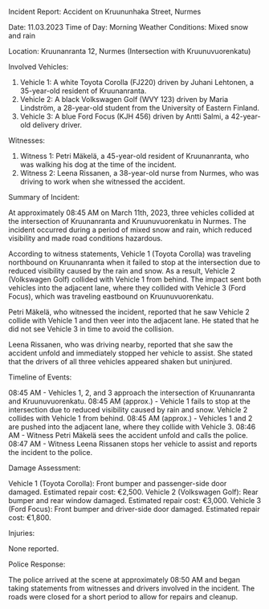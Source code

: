 Incident Report: Accident on Kruununhaka Street, Nurmes

Date: 11.03.2023
Time of Day: Morning
Weather Conditions: Mixed snow and rain

Location: Kruunanranta 12, Nurmes (Intersection with Kruunuvuorenkatu)

Involved Vehicles:

1. Vehicle 1: A white Toyota Corolla (FJ220) driven by Juhani Lehtonen, a 35-year-old resident of Kruunanranta.
2. Vehicle 2: A black Volkswagen Golf (WVY 123) driven by Maria Lindström, a 28-year-old student from the University of Eastern Finland.
3. Vehicle 3: A blue Ford Focus (KJH 456) driven by Antti Salmi, a 42-year-old delivery driver.

Witnesses:

1. Witness 1: Petri Mäkelä, a 45-year-old resident of Kruunanranta, who was walking his dog at the time of the incident.
2. Witness 2: Leena Rissanen, a 38-year-old nurse from Nurmes, who was driving to work when she witnessed the accident.

Summary of Incident:

At approximately 08:45 AM on March 11th, 2023, three vehicles collided at the intersection of Kruunanranta and Kruunuvuorenkatu in Nurmes. The incident occurred during a period of mixed snow and rain, which reduced visibility and made road conditions hazardous.

According to witness statements, Vehicle 1 (Toyota Corolla) was traveling northbound on Kruunanranta when it failed to stop at the intersection due to reduced visibility caused by the rain and snow. As a result, Vehicle 2 (Volkswagen Golf) collided with Vehicle 1 from behind. The impact sent both vehicles into the adjacent lane, where they collided with Vehicle 3 (Ford Focus), which was traveling eastbound on Kruunuvuorenkatu.

Petri Mäkelä, who witnessed the incident, reported that he saw Vehicle 2 collide with Vehicle 1 and then veer into the adjacent lane. He stated that he did not see Vehicle 3 in time to avoid the collision.

Leena Rissanen, who was driving nearby, reported that she saw the accident unfold and immediately stopped her vehicle to assist. She stated that the drivers of all three vehicles appeared shaken but uninjured.

Timeline of Events:

08:45 AM - Vehicles 1, 2, and 3 approach the intersection of Kruunanranta and Kruunuvuorenkatu.
08:45 AM (approx.) - Vehicle 1 fails to stop at the intersection due to reduced visibility caused by rain and snow. Vehicle 2 collides with Vehicle 1 from behind.
08:45 AM (approx.) - Vehicles 1 and 2 are pushed into the adjacent lane, where they collide with Vehicle 3.
08:46 AM - Witness Petri Mäkelä sees the accident unfold and calls the police.
08:47 AM - Witness Leena Rissanen stops her vehicle to assist and reports the incident to the police.

Damage Assessment:

Vehicle 1 (Toyota Corolla): Front bumper and passenger-side door damaged. Estimated repair cost: €2,500.
Vehicle 2 (Volkswagen Golf): Rear bumper and rear window damaged. Estimated repair cost: €3,000.
Vehicle 3 (Ford Focus): Front bumper and driver-side door damaged. Estimated repair cost: €1,800.

Injuries:

None reported.

Police Response:

The police arrived at the scene at approximately 08:50 AM and began taking statements from witnesses and drivers involved in the incident. The roads were closed for a short period to allow for repairs and cleanup.
